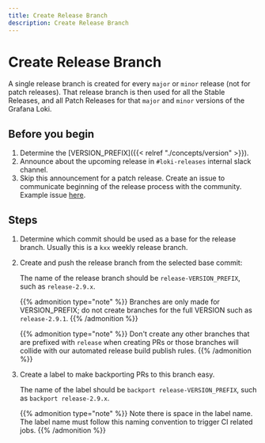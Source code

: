 ```yaml
---
title: Create Release Branch
description: Create Release Branch
---
```

# Create Release Branch

A single release branch is created for every `major` or `minor` release (not for patch releases). That release
branch is then used for all the Stable Releases, and all Patch Releases for that `major` and `minor` versions of the Grafana Loki.

## Before you begin

1. Determine the [VERSION_PREFIX]({{< relref "./concepts/version" >}}).
1. Announce about the upcoming release in `#loki-releases` internal slack channel.
1. Skip this announcement for a patch release. Create an issue to communicate beginning of the release process with the community. Example issue [here](https://github.com/agardiman/loki/issues/10468).

## Steps

1. Determine which commit should be used as a base for the release branch. Usually this is a `kxx` weekly release branch.

1. Create and push the release branch from the selected base commit:

    The name of the release branch should be `release-VERSION_PREFIX`, such as `release-2.9.x`.

	{{% admonition type="note" %}}
	Branches are only made for VERSION_PREFIX; do not create branches for the full VERSION such as `release-2.9.1`.
	{{% /admonition %}}

	{{% admonition type="note" %}}
	Don't create any other branches that are prefixed with `release` when creating PRs or those branches will collide with our automated release build publish rules.
	{{% /admonition %}}

1. Create a label to make backporting PRs to this branch easy.

   The name of the label should be `backport release-VERSION_PREFIX`, such as `backport release-2.9.x`.

	{{% admonition type="note" %}}
	Note there is space in the label name. The label name must follow this naming convention to trigger CI related jobs.
	{{% /admonition %}}
